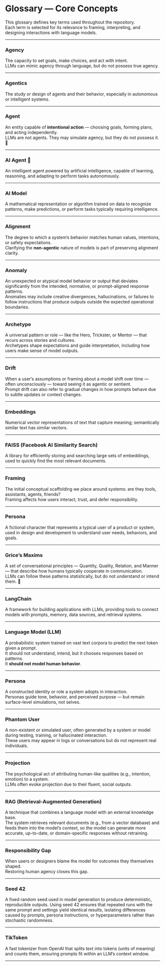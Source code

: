 # Glossary — Core Concepts

This glossary defines key terms used throughout the repository.  
Each term is selected for its relevance to framing, interpreting, and designing interactions with language models.

---

### Agency  
The capacity to set goals, make choices, and act with intent.  
LLMs can mimic agency through language, but do not possess true agency.

---

### Agentics
The study or design of agents and their behavior, especially in autonomous or intelligent systems.

---

### Agent  
An entity capable of **intentional action** — choosing goals, forming plans, and acting independently.  
LLMs are not agents. They may simulate agency, but they do not possess it. 🤔

---

### AI Agent 🤔
An intelligent agent powered by artificial intelligence, capable of learning, reasoning, and adapting to perform tasks autonomously.

---

### AI Model
A mathematical representation or algorithm trained on data to recognize patterns, make predictions, or perform tasks typically requiring intelligence.

---

### Alignment  
The degree to which a system’s behavior matches human values, intentions, or safety expectations.  
Clarifying the **non-agentic** nature of models is part of preserving alignment clarity.

---

### Anomaly  
An unexpected or atypical model behavior or output that deviates significantly from the intended, normative, or prompt-aligned response patterns.  
Anomalies may include creative divergences, hallucinations, or failures to follow instructions that produce outputs outside the expected operational boundaries.

---

### Archetype  
A universal pattern or role — like the Hero, Trickster, or Mentor — that recurs across stories and cultures.  
Archetypes shape expectations and guide interpretation, including how users make sense of model outputs.

---

### Drift  
When a user’s assumptions or framing about a model shift over time — often unconsciously — toward seeing it as agentic or sentient.  
Prompt drift can also refer to gradual changes in how prompts behave due to subtle updates or context changes.

---

### Embeddings  
Numerical vector representations of text that capture meaning; semantically similar text has similar vectors.

---

### FAISS (Facebook AI Similarity Search)  
A library for efficiently storing and searching large sets of embeddings, used to quickly find the most relevant documents.

---

### Framing  
The initial conceptual scaffolding we place around systems: are they tools, assistants, agents, friends?  
Framing affects how users interact, trust, and defer responsibility.

---

### Persona 
A fictional character that represents a typical user of a product or system, used in design and development to understand user needs, behaviors, and goals.

---

### Grice’s Maxims  
A set of conversational principles — Quantity, Quality, Relation, and Manner — that describe how humans typically cooperate in communication.  
LLMs can follow these patterns statistically, but do not understand or intend them. 🤔

---

### LangChain  
A framework for building applications with LLMs, providing tools to connect models with prompts, memory, data sources, and retrieval systems.

---

### Language Model (LLM)  
A probabilistic system trained on vast text corpora to predict the next token given a prompt.  
It should not understand, intend, but it chooses responses based on patterns.  
It **should not model human behavior**.

---

### Persona  
A constructed identity or role a system adopts in interaction.  
Personas guide tone, behavior, and perceived purpose — but remain surface-level simulations, not selves.

---

### Phantom User  
A non-existent or simulated user, often generated by a system or model during testing, training, or hallucinated interaction.  
These users may appear in logs or conversations but do not represent real individuals.

---

### Projection  
The psychological act of attributing human-like qualities (e.g., intention, emotion) to a system.  
LLMs often evoke projection due to their fluent, social outputs.

---

### RAG (Retrieval-Augmented Generation)  
A technique that combines a language model with an external knowledge base.  
The system retrieves relevant documents (e.g., from a vector database) and feeds them into the model’s context, so the model can generate more accurate, up-to-date, or domain-specific responses without retraining.

---

### Responsibility Gap  
When users or designers blame the model for outcomes they themselves shaped.  
Restoring human agency closes this gap.

---

### Seed 42 
A fixed random seed used in model generation to produce deterministic, reproducible outputs. Using seed 42 ensures that repeated runs with the same prompt and settings yield identical results, isolating differences caused by prompts, persona instructions, or hyperparameters rather than stochastic randomness.

---

### TikToken  
A fast tokenizer from OpenAI that splits text into tokens (units of meaning) and counts them, ensuring prompts fit within an LLM’s context window.

---
